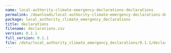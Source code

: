 ```yaml
---
name: local-authority-climate-emergency-declarations-declarations
permalink: /downloads/local-authority-climate-emergency-declarations-declarations/0_1_1
package: local_authority_climate_emergency_declarations
title: declarations
filename: declarations.csv
version: 0.1.1
full_version: 0.1.1
file: /data/local_authority_climate_emergency_declarations/0.1.1/declarations.csv
---
```

